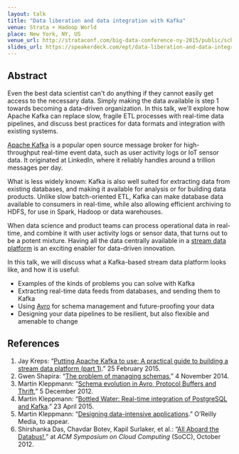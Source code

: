 ```yaml
---
layout: talk
title: "Data liberation and data integration with Kafka"
venue: Strata + Hadoop World
place: New York, NY, US
venue_url: http://strataconf.com/big-data-conference-ny-2015/public/schedule/detail/42723
slides_url: https://speakerdeck.com/ept/data-liberation-and-data-integration-with-kafka
---
```


<script async class="speakerdeck-embed" data-id="e44d9f8df3284f7ca9deea573cb35f6f" data-ratio="1.77777777777778" src="//speakerdeck.com/assets/embed.js"></script>


Abstract
--------

Even the best data scientist can't do anything if they cannot easily get access to the necessary
data. Simply making the data available is step 1 towards becoming a data-driven organization. In
this talk, we'll explore how Apache Kafka can replace slow, fragile ETL processes with real-time
data pipelines, and discuss best practices for data formats and integration with existing systems.

[Apache Kafka](http://kafka.apache.org/) is a popular open source message broker for high-throughput
real-time event data, such as user activity logs or IoT sensor data. It originated at LinkedIn,
where it reliably handles around a trillion messages per day.

What is less widely known: Kafka is also well suited for extracting data from existing databases,
and making it available for analysis or for building data products. Unlike slow batch-oriented ETL,
Kafka can make database data available to consumers in real-time, while also allowing efficient
archiving to HDFS, for use in Spark, Hadoop or data warehouses.

When data science and product teams can process operational data in real-time, and combine it with
user activity logs or sensor data, that turns out to be a potent mixture. Having all the data
centrally available in a
[stream data platform](http://blog.confluent.io/2015/02/25/stream-data-platform-1/) is an exciting
enabler for data-driven innovation.

In this talk, we will discuss what a Kafka-based stream data platform looks like, and how it is
useful:

* Examples of the kinds of problems you can solve with Kafka
* Extracting real-time data feeds from databases, and sending them to Kafka
* Using [Avro](http://radar.oreilly.com/2014/11/the-problem-of-managing-schemas.html) for schema
  management and future-proofing your data
* Designing your data pipelines to be resilient, but also flexible and amenable to change


References
----------

1. Jay Kreps: “[Putting Apache Kafka to use: A practical guide to building a stream data platform
   (part 1)](http://blog.confluent.io/2015/02/25/stream-data-platform-1/).” 25 February 2015. 
2. Gwen Shapira: “[The problem of managing
   schemas](http://radar.oreilly.com/2014/11/the-problem-of-managing-schemas.html),” 4 November 2014.
3. Martin Kleppmann: “[Schema evolution in Avro, Protocol Buffers and
   Thrift](/2012/12/05/schema-evolution-in-avro-protocol-buffers-thrift.html),” 5 December 2012. 
4. Martin Kleppmann: “[Bottled Water: Real-time integration of PostgreSQL and
   Kafka](/2015/04/23/bottled-water-real-time-postgresql-kafka.html).” 23 April 2015. 
5. Martin Kleppmann: “[Designing data-intensive applications](http://dataintensive.net).”
   O’Reilly Media, to appear.
6. Shirshanka Das, Chavdar Botev, Kapil Surlaker, et al.:
   “[All Aboard the Databus!](http://www.socc2012.org/s18-das.pdf),” at *ACM Symposium on Cloud
   Computing* (SoCC), October 2012. 
